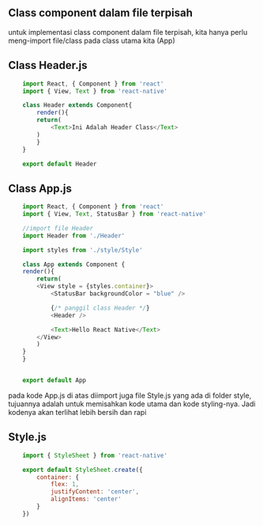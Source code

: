 ## Class component dalam file terpisah

untuk implementasi class component dalam file terpisah, kita hanya perlu meng-import file/class pada class utama kita (App)

## Class Header.js
```javascript
    import React, { Component } from 'react'
    import { View, Text } from 'react-native'

    class Header extends Component{
        render(){
        return(
            <Text>Ini Adalah Header Class</Text>
        )
        }
    }

    export default Header
```

## Class App.js
```javascript
    import React, { Component } from 'react'
    import { View, Text, StatusBar } from 'react-native'

    //import file Header
    import Header from './Header'

    import styles from './style/Style'

    class App extends Component {
    render(){
        return(
        <View style = {styles.container}>
            <StatusBar backgroundColor = "blue" />

            {/* panggil class Header */}
            <Header />

            <Text>Hello React Native</Text>
        </View>
        )
    }
    }


    export default App
```

pada kode App.js di atas diimport juga file Style.js yang ada di folder style, tujuannya adalah untuk memisahkan kode utama dan kode styling-nya.
Jadi kodenya akan terlihat lebih bersih dan rapi

## Style.js
```javascript
    import { StyleSheet } from 'react-native'

    export default StyleSheet.create({
        container: {
            flex: 1,
            justifyContent: 'center',
            alignItems: 'center'
        }
    })
```
